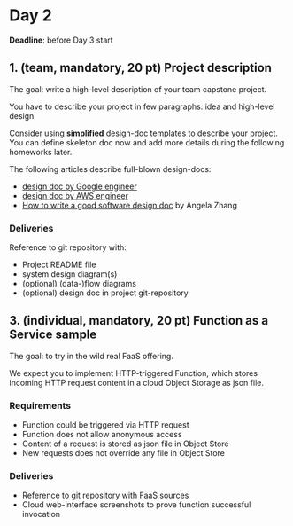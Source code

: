 # Day 2

**Deadline**: before Day 3 start

## 1. (team, mandatory, 20 pt) Project description

The goal: write a high-level description of your team capstone project.

You have to describe your project in few paragraphs: idea and high-level design

Consider using **simplified** design-doc templates to describe your project. You can define skeleton doc now and add more details during the following homeworks later.

The following articles describe full-blown design-docs:

- [design doc by Google engineer](https://www.industrialempathy.com/posts/design-docs-at-google/)
- [design doc by AWS engineer](https://medium.com/machine-words/writing-technical-design-docs-revisited-850d36570ec)
- [How to write a good software design doc](https://link.medium.com/AjcWfsa0r7) by Angela Zhang

### Deliveries

Reference to git repository with:

- Project README file
- system design diagram(s)
- (optional) (data-)flow diagrams
- (optional) design doc in project git-repository

## 3. (individual, mandatory, 20 pt) Function as a Service sample

The goal: to try in the wild real FaaS offering.

We expect you to implement HTTP-triggered Function, which stores incoming HTTP request content in a cloud Object Storage as json file.

### Requirements

- Function could be triggered via HTTP request
- Function does not allow anonymous access
- Content of a request is stored as json file in Object Store
- New requests does not override any file in Object Store

### Deliveries

- Reference to git repository with FaaS sources
- Cloud web-interface screenshots to prove function successful invocation
